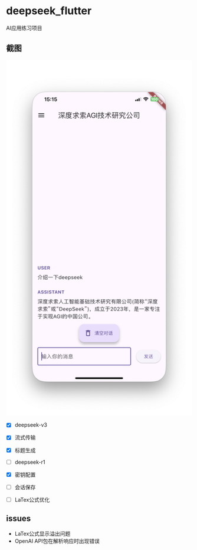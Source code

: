 # deepseek_flutter

AI应用练习项目

## 截图

![Screenshot](doc/Screenshot.png)

- [x] deepseek-v3
- [x] 流式传输
- [x] 标题生成
- [ ] deepseek-r1
- [x] 密钥配置
- [ ] 会话保存
- [ ] LaTex公式优化


## issues
- LaTex公式显示溢出问题
- OpenAI API包在解析响应时出现错误